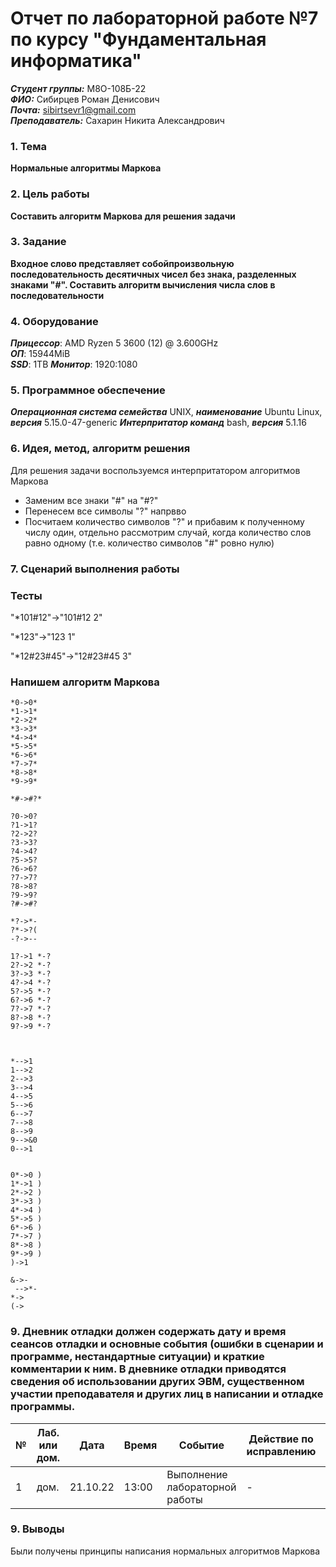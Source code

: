 # Отчет по лабораторной работе №7 по курсу "Фундаментальная информатика"
___Студент группы:___ М8О-108Б-22 \
___ФИО:___ Сибирцев Роман Денисович \
___Почта:___ sibirtsevr1@gmail.com \
___Преподаватель:___ Сахарин Никита Александрович 

### 1. Тема
 __Нормальные алгоритмы Маркова__

### 2. Цель работы
__Составить алгоритм Маркова для решения задачи__

### 3. Задание
__Входное слово представляет собойпроизвольную последовательность десятичных чисел без знака, разделенных знаками "#". Составить алгоритм вычисления числа слов в последовательности__
### 4. Оборудование
___Прицессор___: AMD Ryzen 5 3600 (12) @ 3.600GHz \
___ОП___: 15944MiB \
___SSD___: 1TB
___Монитор___: 1920:1080

### 5. Программное обеспечение
___Операционная система семейства___ UNIX, ___наименование___ Ubuntu Linux, ___версия___ 5.15.0-47-generic
___Интерпритатор команд___ bash, ___версия___ 5.1.16

### 6. Идея, метод, алгоритм решения
Для решения задачи воспользуемся интерпритатором алгоритмов Маркова
- Заменим все знаки "#" на "#?"
- Перенесем все символы "?" напрвво 
- Посчитаем количество символов "?" и прибавим к полученному числу один, отдельно рассмотрим случай, когда количество слов равно одному (т.е. количество символов "#" ровно нулю)

### 7. Сценарий выполнения работы
### Тесты
"*101#12"->"101#12 2"

"*123"->"123 1"

"*12#23#45"->"12#23#45 3"

### Напишем алгоритм Маркова
```
*0->0*
*1->1*
*2->2*
*3->3*
*4->4*
*5->5*
*6->6*
*7->7*
*8->8*
*9->9*

*#->#?*

?0->0?
?1->1?
?2->2?
?3->3?
?4->4?
?5->5?
?6->6?
?7->7?
?8->8?
?9->9?
?#->#?

*?->*-
?*->?(
-?->--

1?->1 *-?
2?->2 *-?
3?->3 *-?
4?->4 *-?
5?->5 *-?
6?->6 *-?
7?->7 *-? 
8?->8 *-? 
9?->9 *-? 



*-->1
1-->2
2-->3
3-->4
4-->5
5-->6
6-->7
7-->8
8-->9
9-->&0
0-->1


0*->0 )
1*->1 )
2*->2 )
3*->3 )
4*->4 )
5*->5 )
6*->6 )
7*->7 )
8*->8 )
9*->9 )
)->1

&->-
 -->*-
*-> 
(-> 
```


### 9. Дневник отладки должен содержать дату и время сеансов отладки и основные события (ошибки в сценарии и программе, нестандартные ситуации) и краткие комментарии к ним. В дневнике отладки приводятся сведения об использовании других ЭВМ, существенном участии преподавателя и других лиц в написании и отладке программы.

| № |  Лаб. или дом. | Дата | Время | Событие | Действие по исправлению | Примечание |
| ------ | ------ | ------ | ------ | ------ | ------ | ------ |
| 1 | дом. | 21.10.22 | 13:00 | Выполнение лабораторной работы | - | - |

### 9. Выводы
Были получены принципы написания нормальных алгоритмов Маркова

